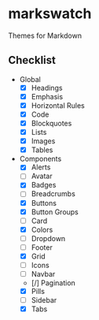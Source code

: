 # markswatch

Themes for Markdown

## Checklist

- Global
  - [x] Headings
  - [x] Emphasis
  - [x] Horizontal Rules
  - [x] Code
  - [x] Blockquotes
  - [x] Lists
  - [x] Images
  - [x] Tables
- Components
  - [x] Alerts
  - [ ] Avatar
  - [x] Badges
  - [ ] Breadcrumbs
  - [x] Buttons
  - [x] Button Groups
  - [ ] Card
  - [x] Colors
  - [ ] Dropdown
  - [ ] Footer
  - [x] Grid
  - [ ] Icons
  - [ ] Navbar
  - [/] Pagination
  - [x] Pills
  - [ ] Sidebar
  - [x] Tabs

